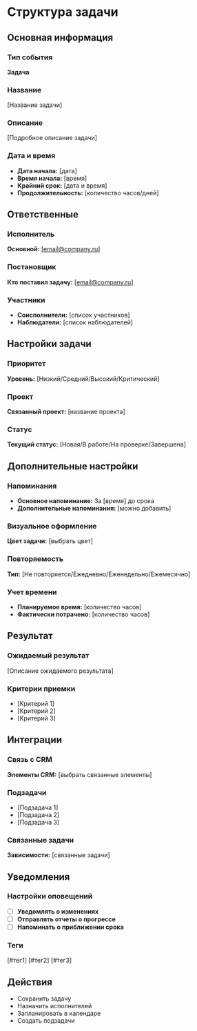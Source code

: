 # Структура задачи

## Основная информация

### Тип события
**Задача**

### Название
[Название задачи]

### Описание
[Подробное описание задачи]

### Дата и время
- **Дата начала:** [дата]
- **Время начала:** [время]
- **Крайний срок:** [дата и время]
- **Продолжительность:** [количество часов/дней]

## Ответственные

### Исполнитель
**Основной:** [email@company.ru]

### Постановщик
**Кто поставил задачу:** [email@company.ru]

### Участники
- **Соисполнители:** [список участников]
- **Наблюдатели:** [список наблюдателей]

## Настройки задачи

### Приоритет
**Уровень:** [Низкий/Средний/Высокий/Критический]

### Проект
**Связанный проект:** [название проекта]

### Статус
**Текущий статус:** [Новая/В работе/На проверке/Завершена]

## Дополнительные настройки

### Напоминания
- **Основное напоминание:** За [время] до срока
- **Дополнительные напоминания:** [можно добавить]

### Визуальное оформление
**Цвет задачи:** [выбрать цвет]

### Повторяемость
**Тип:** [Не повторяется/Ежедневно/Еженедельно/Ежемесячно]

### Учет времени
- **Планируемое время:** [количество часов]
- **Фактически потрачено:** [количество часов]

## Результат

### Ожидаемый результат
[Описание ожидаемого результата]

### Критерии приемки
- [Критерий 1]
- [Критерий 2]
- [Критерий 3]

## Интеграции

### Связь с CRM
**Элементы CRM:** [выбрать связанные элементы]

### Подзадачи
- [Подзадача 1]
- [Подзадача 2]
- [Подзадача 3]

### Связанные задачи
**Зависимости:** [связанные задачи]

## Уведомления

### Настройки оповещений
- ☐ **Уведомлять о изменениях**
- ☐ **Отправлять отчеты о прогрессе**
- ☐ **Напоминать о приближении срока**

### Теги
[#тег1] [#тег2] [#тег3]

## Действия
- Сохранить задачу
- Назначить исполнителей
- Запланировать в календаре
- Создать подзадачи